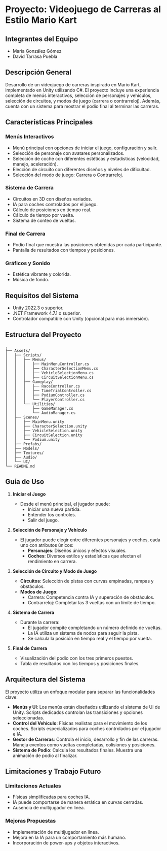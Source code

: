 # Proyecto: Videojuego de Carreras al Estilo Mario Kart

## Integrantes del Equipo
- María González Gómez
- David Tarrasa Puebla

## Descripción General
Desarrollo de un videojuego de carreras inspirado en Mario Kart, implementado en Unity utilizando C#. El proyecto incluye una experiencia completa de menús interactivos, selección de personajes y vehículos, selección de circuitos, y modos de juego (carrera o contrarreloj). Además, cuenta con un sistema para mostrar el podio final al terminar las carreras.

## Características Principales

### Menús Interactivos
- Menú principal con opciones de iniciar el juego, configuración y salir.
- Selección de personaje con avatares personalizados.
- Selección de coche con diferentes estéticas y estadísticas (velocidad, manejo, aceleración).
- Elección de circuito con diferentes diseños y niveles de dificultad.
- Selección del modo de juego: Carrera o Contrarreloj.

### Sistema de Carrera
- Circuitos en 3D con diseños variados.
- IA para coches controlados por el juego.
- Cálculo de posiciones en tiempo real.
- Cálculo de tiempo por vuelta.
- Sistema de conteo de vueltas.

### Final de Carrera
- Podio final que muestra las posiciones obtenidas por cada participante.
- Pantalla de resultados con tiempos y posiciones.

### Gráficos y Sonido
- Estética vibrante y colorida.
- Música de fondo.

## Requisitos del Sistema
- Unity 2022.3 o superior.
- .NET Framework 4.7.1 o superior.
- Controlador compatible con Unity (opcional para más inmersión).

## Estructura del Proyecto

```
.
├── Assets/
│   ├── Scripts/
│   │   ├── Menus/
│   │   │   ├── MainMenuController.cs
│   │   │   ├── CharacterSelectionMenu.cs
│   │   │   ├── VehicleSelectionMenu.cs
│   │   │   ├── CircuitSelectionMenu.cs
│   │   ├── Gameplay/
│   │   │   ├── RaceController.cs
│   │   │   ├── TimeTrialController.cs
│   │   │   ├── PodiumController.cs
│   │   │   └── PlayerController.cs
│   │   └── Utilities/
│   │       ├── GameManager.cs
│   │       └── AudioManager.cs
│   ├── Scenes/
│   │   ├── MainMenu.unity
│   │   ├── CharacterSelection.unity
│   │   ├── VehicleSelection.unity
│   │   ├── CircuitSelection.unity
│   │   └── Podium.unity
│   ├── Prefabs/
│   ├── Models/
│   ├── Textures/
│   ├── Audio/
│   └── UI/
└── README.md
```

## Guía de Uso

1. **Iniciar el Juego**
   - Desde el menú principal, el jugador puede:
     - Iniciar una nueva partida.
     - Entender los controles.
     - Salir del juego.

2. **Selección de Personaje y Vehículo**
   - El jugador puede elegir entre diferentes personajes y coches, cada uno con atributos únicos:
     - **Personajes**: Diseños únicos y efectos visuales.
     - **Coches**: Diversos estilos y estadísticas que afectan el rendimiento en carrera.

3. **Selección de Circuito y Modo de Juego**
   - **Circuitos**: Selección de pistas con curvas empinadas, rampas y obstáculos.
   - **Modos de Juego**:
     - Carrera: Competencia contra IA y superación de obstáculos.
     - Contrarreloj: Completar las 3 vueltas con un límite de tiempo.

4. **Sistema de Carrera**
   - Durante la carrera:
     - El jugador compite completando un número definido de vueltas.
     - La IA utiliza un sistema de nodos para seguir la pista.
     - Se calcula la posición en tiempo real y el tiempo por vuelta.

5. **Final de Carrera**
   - Visualización del podio con los tres primeros puestos.
   - Tabla de resultados con los tiempos y posiciones finales.

## Arquitectura del Sistema
El proyecto utiliza un enfoque modular para separar las funcionalidades clave:
- **Menús y UI**: Los menús están diseñados utilizando el sistema de UI de Unity. Scripts dedicados controlan las transiciones y opciones seleccionadas.
- **Control del Vehículo**: Físicas realistas para el movimiento de los coches. Scripts especializados para coches controlados por el jugador e IA.
- **Gestor de Carreras**: Controla el inicio, desarrollo y fin de las carreras. Maneja eventos como vueltas completadas, colisiones y posiciones.
- **Sistema de Podio**: Calcula los resultados finales. Muestra una animación de podio al finalizar.


## Limitaciones y Trabajo Futuro

### Limitaciones Actuales
- Físicas simplificadas para coches IA.
- IA puede comportarse de manera errática en curvas cerradas.
- Ausencia de multijugador en línea.

### Mejoras Propuestas
- Implementación de multijugador en línea.
- Mejora en la IA para un comportamiento más humano.
- Incorporación de power-ups y objetos interactivos.


